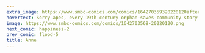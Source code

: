```yaml
---
extra_image: https://www.smbc-comics.com/comics/164270359320220120after.png
hovertext: Sorry apes, every 19th century orphan-saves-community story is just juicing your hindbrain. Enjoy!
image: https://www.smbc-comics.com/comics/1642703568-20220120.png
next_comic: happiness-2
prev_comic: flood-5
title: Anne
---
```


